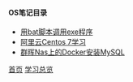 #### OS笔记目录

* [用bat脚本调用exe程序](201904001.md)
* [阿里云Centos 7学习](201905001.md)
* [群晖Nas上的Docker安装MySQL](201905002.md)


[首页](../../README.md)  [学习总览](../../introduction/studyCatalogList.md)
